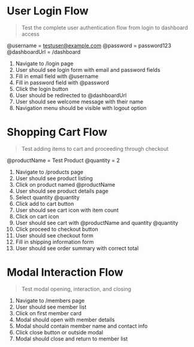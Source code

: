 # User Login Flow

> Test the complete user authentication flow from login to dashboard access

@username = testuser@example.com
@password = password123
@dashboardUrl = /dashboard

1. Navigate to /login page
2. User should see login form with email and password fields
3. Fill in email field with @username
4. Fill in password field with @password
5. Click the login button
6. User should be redirected to @dashboardUrl
7. User should see welcome message with their name
8. Navigation menu should be visible with logout option

# Shopping Cart Flow

> Test adding items to cart and proceeding through checkout

@productName = Test Product
@quantity = 2

1. Navigate to /products page
2. User should see product listing
3. Click on product named @productName
4. User should see product details page
5. Select quantity @quantity
6. Click add to cart button
7. User should see cart icon with item count
8. Click on cart icon
9. User should see cart with @productName and quantity @quantity
10. Click proceed to checkout button
11. User should see checkout form
12. Fill in shipping information form
13. User should see order summary with correct total

# Modal Interaction Flow

> Test modal opening, interaction, and closing

1. Navigate to /members page
2. User should see member list
3. Click on first member card
4. Modal should open with member details
5. Modal should contain member name and contact info
6. Click close button or outside modal
7. Modal should close and return to member list
